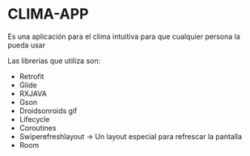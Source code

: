 # CLIMA-APP 
Es una aplicación para el clima intuitiva para que cualquier persona la pueda usar

Las librerias que utiliza son:

- Retrofit 
- Glide
- RXJAVA
- Gson
- Droidsonroids gif
- Lifecycle
- Coroutines
- Swiperefreshlayout -> Un layout especial para refrescar la pantalla
- Room
